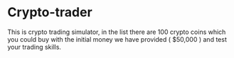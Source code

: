 # Crypto-trader
This is crypto trading simulator, in the list there are 100 crypto coins which you could buy with the initial money we have provided ( $50,000 ) and test your trading skills.
